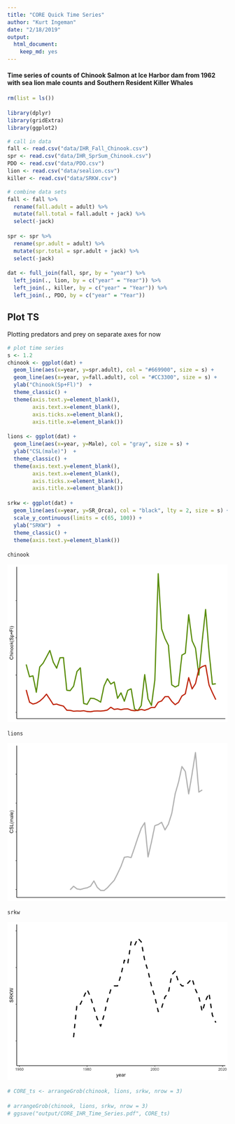 ```yaml
---
title: "CORE Quick Time Series"
author: "Kurt Ingeman"
date: "2/18/2019"
output: 
  html_document: 
    keep_md: yes
---
```


#### Time series of counts of Chinook Salmon at Ice Harbor dam from 1962 with sea lion male counts and Southern Resident Killer Whales

```r
rm(list = ls())

library(dplyr)
library(gridExtra)
library(ggplot2)
```



```r
# call in data
fall <- read.csv("data/IHR_Fall_Chinook.csv")
spr <- read.csv("data/IHR_SprSum_Chinook.csv")
PDO <- read.csv("data/PDO.csv")
lion <- read.csv("data/sealion.csv")
killer <- read.csv("data/SRKW.csv")
```



```r
# combine data sets
fall <- fall %>% 
  rename(fall.adult = adult) %>% 
  mutate(fall.total = fall.adult + jack) %>% 
  select(-jack) 

spr <- spr %>% 
  rename(spr.adult = adult) %>% 
  mutate(spr.total = spr.adult + jack) %>% 
  select(-jack)

dat <- full_join(fall, spr, by = "year") %>% 
  left_join(., lion, by = c("year" = "Year")) %>% 
  left_join(., killer, by = c("year" = "Year")) %>% 
  left_join(., PDO, by = c("year" = "Year"))
```

## Plot TS

Plotting predators and prey on separate axes for now


```r
# plot time series
s <- 1.2
chinook <- ggplot(dat) +
  geom_line(aes(x=year, y=spr.adult), col = "#669900", size = s) +
  geom_line(aes(x=year, y=fall.adult), col = "#CC3300", size = s) +
  ylab("Chinook(Sp+Fl)")  +
  theme_classic() +
  theme(axis.text.y=element_blank(), 
        axis.text.x=element_blank(),
        axis.ticks.x=element_blank(),
        axis.title.x=element_blank())

lions <- ggplot(dat) +
  geom_line(aes(x=year, y=Male), col = "gray", size = s) +
  ylab("CSL(male)")  +
  theme_classic() +
  theme(axis.text.y=element_blank(),
        axis.text.x=element_blank(), 
        axis.ticks.x=element_blank(),
        axis.title.x=element_blank())

srkw <- ggplot(dat) +
  geom_line(aes(x=year, y=SR_Orca), col = "black", lty = 2, size = s) +
  scale_y_continuous(limits = c(65, 100)) +
  ylab("SRKW")  +
  theme_classic() +
  theme(axis.text.y=element_blank())

chinook
```

![](CORE_ts_files/figure-html/unnamed-chunk-4-1.png)<!-- -->

```r
lions
```

![](CORE_ts_files/figure-html/unnamed-chunk-4-2.png)<!-- -->

```r
srkw
```

![](CORE_ts_files/figure-html/unnamed-chunk-4-3.png)<!-- -->

```r
# CORE_ts <- arrangeGrob(chinook, lions, srkw, nrow = 3) 

# arrangeGrob(chinook, lions, srkw, nrow = 3)
# ggsave("output/CORE_IHR_Time_Series.pdf", CORE_ts)
```

